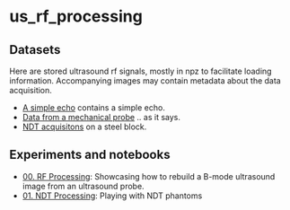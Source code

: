 # us_rf_processing

## Datasets

Here are stored ultrasound rf signals, mostly in npz to facilitate loading information. Accompanying images may contain metadata about the data acquisition. 

* [A simple echo](/data/simple_echo/) contains a simple echo. 
* [Data from a mechanical probe](/data/probeX/) .. as it says.
* [NDT acquisitons](/data/NDT_stairs) on a steel block.
 

## Experiments and notebooks 

* [00. RF Processing](/00.RF_Processing.ipynb): Showcasing how to rebuild a B-mode ultrasound image from an ultrasound probe.
* [01. NDT Processing](/01.NDT_Processing.ipynb): Playing with NDT phantoms
